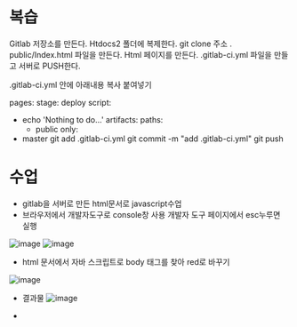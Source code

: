 # 복습

Gitlab 저장소를 만든다.
Htdocs2 폴더에 복제한다.
git clone 주소 .
public/Index.html 파일을 만든다.
Html 페이지를 만든다.
.gitlab-ci.yml 파일을 만들고 서버로 PUSH한다.

.gitlab-ci.yml 안에 아래내용 복사 붙여넣기


pages:
  stage: deploy
  script:
  - echo 'Nothing to do...'
  artifacts:
    paths:
    - public
  only:
  - master
git add .gitlab-ci.yml 
git commit -m "add .gitlab-ci.yml"
git push

# 수업
* gitlab을 서버로 만든 html문서로 javascript수업
* 브라우저에서 개발자도구로 console창 사용  개발자 도구 페이지에서 esc누루면 실행



![image](https://user-images.githubusercontent.com/76929823/124849918-a50eb080-dfda-11eb-852f-4651de89a602.png)
![image](https://user-images.githubusercontent.com/76929823/124849971-c2dc1580-dfda-11eb-9391-1cbcf20b1555.png)


* html 문서에서 자바 스크립트로 body 태그를 찾아 red로 바꾸기

![image](https://user-images.githubusercontent.com/76929823/124850218-33833200-dfdb-11eb-8981-1e33d38071f0.png)

* 결과물
![image](https://user-images.githubusercontent.com/76929823/124850318-62010d00-dfdb-11eb-9402-71dd0f2661c6.png)


* <script> 태그
  * <script> 태그는 자바스크립트와 같은 클라이언트 사이드 스크립트(client-side scripts)를 정의할 때 사용합니다.
  
  ![image](https://user-images.githubusercontent.com/76929823/124850463-9f659a80-dfdb-11eb-8fa2-adecc62cf61c.png)
* 결과 화면
![image](https://user-images.githubusercontent.com/76929823/124850530-bd32ff80-dfdb-11eb-8e40-78ff493bfcd5.png)



* 머신러닝에서 모델은 판단능력이다.
* teacherble machine 사이트에서 모델 만들기




# 실습 수업
# 자바스크립트
* MDN 문서활용 많이하기

## 1. const, let

### var 호이스팅

## var 함수 스코프

#### 결론은 const, let을 쓰자

## 2. 템플릿 문자열

## 3. 화살표 함수

#### this 키워드의 바인드

## 4.반복문

* for of
* for each
* for in



map

reduce





```html
<!DOCTYPE html>
<html lang="en">

<head>
    <meta charset="UTF-8">
    <meta http-equiv="X-UA-Compatible" content="IE=edge">
    <meta name="viewport" content="width=device-width, initial-scale=1.0">
    <title>Document</title>
    <style>
    </style>
</head>

<body>

    <button onclick="console.log('hello'), console.log('bye'); var f=10">버튼</button>
    <script>
        const button = document.querySelector('button')
        // button.addEventListener('click', () => {console.log('눌림')})
        // var, const, let
        console.log('hello'), console.log('bye')
        console.log(_var)

        var _var = 1
        const _const = 2
        let _let = 3
        _normal = 4
        // 함수 호이스팅

        foo1()
        // foo2()
        function foo1() {
            console.log('foo1 실행')
        }

        var foo2 = function () {
            console.log('foo2 실행')
        }


        function foo3() {
            var x = 10

            function foo4() {
                x = 7

            }
            foo4()
            console.log('x = ', x)
        }

        foo3()

        const list = ['a', 'b', 'c', 'd', 'e', 'f']
        const object = {
            name: '승한',
            face: 'handsome',
            length: '180cm',
            physical: 'SSAP good',
        }

        for (let n of list) {
            console.log(n);
        }

        const class1 = {
            name: '1반',
            friends: ['강경모', '고예림', '권순빈'],
            log: function () {
                var that = this
                this.friends.forEach(function (friend) {
                    console.log(that.name, friend);
                })
            }
        }

        class1.log()

        const class2 = {
            name: '2반',
            friends: ['나석균', '김가연', '사은수'],
            log: () => {
                console.log(this)
                this.friends.forEach(friend => {
                    console.log(this.name, friend);
                })
            }
        }

        class2.log()
    </script>
</body>

</html>
```

